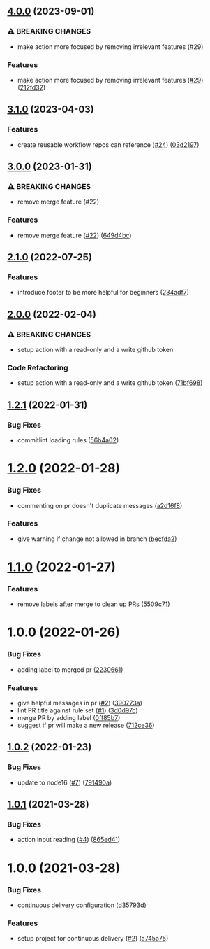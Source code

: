 ## [4.0.0](https://github.com/levibostian/action-semantic-pr/compare/v3.1.0...v4.0.0) (2023-09-01)


### ⚠ BREAKING CHANGES

* make action more focused by removing irrelevant features (#29)

### Features

* make action more focused by removing irrelevant features ([#29](https://github.com/levibostian/action-semantic-pr/issues/29)) ([212fd32](https://github.com/levibostian/action-semantic-pr/commit/212fd32769aece808f8ef58fffeb698080e7acb9))

## [3.1.0](https://github.com/levibostian/action-semantic-pr/compare/v3.0.0...v3.1.0) (2023-04-03)


### Features

* create reusable workflow repos can reference ([#24](https://github.com/levibostian/action-semantic-pr/issues/24)) ([03d2197](https://github.com/levibostian/action-semantic-pr/commit/03d219794d140de8de5f2ec47c8b20fc5d13a816))

## [3.0.0](https://github.com/levibostian/action-semantic-pr/compare/v2.1.0...v3.0.0) (2023-01-31)


### ⚠ BREAKING CHANGES

* remove merge feature (#22)

### Features

* remove merge feature ([#22](https://github.com/levibostian/action-semantic-pr/issues/22)) ([649d4bc](https://github.com/levibostian/action-semantic-pr/commit/649d4bce14fd8790dcc06e47f28ad3fe03737257))

## [2.1.0](https://github.com/levibostian/action-semantic-pr/compare/v2.0.0...v2.1.0) (2022-07-25)


### Features

* introduce footer to be more helpful for beginners ([234adf7](https://github.com/levibostian/action-semantic-pr/commit/234adf72a6c1a5f8e7c24b84703396c8aa38743f))

## [2.0.0](https://github.com/levibostian/action-semantic-pr/compare/v1.2.1...v2.0.0) (2022-02-04)


### ⚠ BREAKING CHANGES

* setup action with a read-only and a write github token

### Code Refactoring

* setup action with a read-only and a write github token ([71bf698](https://github.com/levibostian/action-semantic-pr/commit/71bf698c8b72a90cc9d46d23b66246a9b3978a10))

## [1.2.1](https://github.com/levibostian/action-semantic-pr/compare/v1.2.0...v1.2.1) (2022-01-31)


### Bug Fixes

* commitlint loading rules ([56b4a02](https://github.com/levibostian/action-semantic-pr/commit/56b4a023b74950c1fe253cd03233ad6ee3884f08))

# [1.2.0](https://github.com/levibostian/action-semantic-pr/compare/v1.1.0...v1.2.0) (2022-01-28)


### Bug Fixes

* commenting on pr doesn't duplicate messages ([a2d16f8](https://github.com/levibostian/action-semantic-pr/commit/a2d16f81b2634c08c43a19d4dc92ad9c3a243d92))


### Features

* give warning if change not allowed in branch ([becfda2](https://github.com/levibostian/action-semantic-pr/commit/becfda2cf204b97b8603bab99610e111896f4401))

# [1.1.0](https://github.com/levibostian/action-semantic-pr/compare/v1.0.0...v1.1.0) (2022-01-27)


### Features

* remove labels after merge to clean up PRs ([5509c71](https://github.com/levibostian/action-semantic-pr/commit/5509c71ee375c4a9fab9f4b67ae542c945403996))

# 1.0.0 (2022-01-26)

### Bug Fixes

- adding label to merged pr ([2230661](https://github.com/levibostian/action-semantic-pr/commit/223066107e188755decd54c24d23c1181e374d77))

### Features

- give helpful messages in pr ([#2](https://github.com/levibostian/action-semantic-pr/issues/2)) ([390773a](https://github.com/levibostian/action-semantic-pr/commit/390773a00b5b0238347da9cd39202d0377e133b8))
- lint PR title against rule set ([#1](https://github.com/levibostian/action-semantic-pr/issues/1)) ([3d0d97c](https://github.com/levibostian/action-semantic-pr/commit/3d0d97c6016dad0c9b98f7b272d9d7f51e115b31))
- merge PR by adding label ([0ff85b7](https://github.com/levibostian/action-semantic-pr/commit/0ff85b75450c06be308ea68fde028b7d3c06cc82))
- suggest if pr will make a new release ([712ce36](https://github.com/levibostian/action-semantic-pr/commit/712ce361ef7049dea123bbbb908d1e55bf6f8c02))

## [1.0.2](https://github.com/levibostian/action-node-blanky/compare/v1.0.1...v1.0.2) (2022-01-23)

### Bug Fixes

- update to node16 ([#7](https://github.com/levibostian/action-node-blanky/issues/7)) ([791490a](https://github.com/levibostian/action-node-blanky/commit/791490a71047d2649560de11b8a4dd95e2d4ceb8))

## [1.0.1](https://github.com/levibostian/action-node-blanky/compare/v1.0.0...v1.0.1) (2021-03-28)

### Bug Fixes

- action input reading ([#4](https://github.com/levibostian/action-node-blanky/issues/4)) ([865ed41](https://github.com/levibostian/action-node-blanky/commit/865ed411bb968b874b317a8042b0d35ec3ac5e38))

# 1.0.0 (2021-03-28)

### Bug Fixes

- continuous delivery configuration ([d35793d](https://github.com/levibostian/action-node-blanky/commit/d35793dcac832dbd4d3db9281d742221a5acd2bc))

### Features

- setup project for continuous delivery ([#2](https://github.com/levibostian/action-node-blanky/issues/2)) ([a745a75](https://github.com/levibostian/action-node-blanky/commit/a745a756b4dd68987908eb396b4505ab7f8ec4a5))
